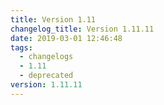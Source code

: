 ```yaml
---
title: Version 1.11
changelog_title: Version 1.11.11
date: 2019-03-01 12:46:48
tags:
  - changelogs
  - 1.11
  - deprecated
version: 1.11.11
---
```


<script src="https://gist.github.com/spinnaker-release/12abde4a1f722164b50a2c77fb898cc0.js"/>
